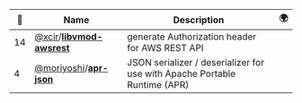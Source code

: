 |:star2: | Name | Description | 🌍|
|---|---|---|---|
|14|[@xcir](https://github.com/xcir)/[**libvmod-awsrest**](https://github.com/xcir/libvmod-awsrest)|generate Authorization header for AWS REST API||
|4|[@moriyoshi](https://github.com/moriyoshi)/[**apr-json**](https://github.com/moriyoshi/apr-json)|JSON serializer / deserializer for use with Apache Portable Runtime (APR)||

